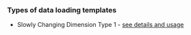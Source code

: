 ### Types of data loading templates
- Slowly Changing Dimension Type 1 - [see details and usage](projects/vdk-plugins/vdk-trino/src/vdk/internal/templates/load/dimension/scd1/README.md)
